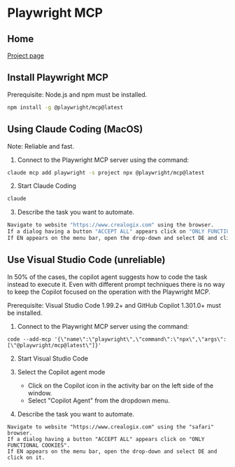# Playwright MCP

## Home

[Project page](https://github.com/microsoft/playwright-mcp)

## Install Playwright MCP

Prerequisite: Node.js and npm must be installed.

```bash
npm install -g @playwright/mcp@latest 
```

## Using Claude Coding (MacOS)

Note: Reliable and fast.

1. Connect to the Playwright MCP server using the command:
```bash
claude mcp add playwright -s project npx @playwright/mcp@latest
```
2. Start Claude Coding
```bash
claude
```

3. Describe the task you want to automate.
```bash
Navigate to website "https://www.crealogix.com" using the browser. 
If a dialog having a button "ACCEPT ALL" appears click on "ONLY FUNCTIONAL COOKIES". 
If EN appears on the menu bar, open the drop-down and select DE and click on it.
```

## Use Visual Studio Code (unreliable)

In 50% of the cases, the copilot agent suggests how to code the task instead to execute it.
Even with different prompt techniques there is no way to keep the Copilot focused on the operation with the Playwright MCP.

Prerequisite: Visual Studio Code 1.99.2+ and GitHub Copilot 1.301.0+ must be installed.

1. Connect to the Playwright MCP server using the command:
```pwsh 
code --add-mcp '{\"name\":\"playwright\",\"command\":\"npx\",\"args\":[\"@playwright/mcp@latest\"]}'
```
2. Start Visual Studio Code

3. Select the Copilot agent mode
   - Click on the Copilot icon in the activity bar on the left side of the window.
   - Select "Copilot Agent" from the dropdown menu.

4. Describe the task you want to automate.
```
Navigate to website "https://www.crealogix.com" using the "safari" browser. 
If a dialog having a button "ACCEPT ALL" appears click on "ONLY FUNCTIONAL COOKIES". 
If EN appears on the menu bar, open the drop-down and select DE and click on it.
```
